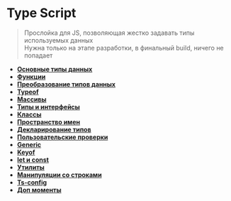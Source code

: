 # Type Script
> Прослойка для JS, позволяющая жестко задавать типы используемых данных  
> Нужна только на этапе разработки, в финальный build, ничего не попадает

* **<a href="./pages/types/readme.md">Основные типы данных</a>**
* **<a href="./pages/functions/readme.md">Функции</a>**
* **<a href="./pages/type-transform/readme.md">Преобразование типов данных</a>**
* **<a href="./pages/type-of/readme.md">Typeof</a>**
* **<a href="./pages/arrays/readme.md">Массивы</a>**
* **<a href="./pages/types-and-interfaces/readme.md">Типы и интерфейсы</a>**
* **<a href="./pages/classes/readme.md">Классы</a>**
* **<a href="./pages/name-space/readme.md">Пространство имен</a>**
* **<a href="./pages/declarate-file/readme.md">Декларирование типов</a>**
* **<a href="./pages/custom-checks/readme.md">Пользовательские проверки</a>**
* **<a href="./pages/generic/readme.md">Generic</a>**
* **<a href="./pages/keyof/readme.md">Keyof</a>**
* **<a href="./pages/let-const/readme.md">let и const</a>**
* **<a href="./pages/ts-utils/readme.md">Утилиты</a>**
* **<a href="./pages/ts-string-utils/readme.md">Манипуляции со строками</a>**
* **<a href="./pages/ts-config/readme.md">Ts-config</a>**
* **<a href="./pages/additional/readme.md">Доп моменты</a>**
